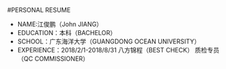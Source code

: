  #PERSONAL RESUME
- NAME:江俊鹏（John JIANG）
- EDUCATION：本科（BACHELOR）
- SCHOOL：广东海洋大学（GUANGDONG OCEAN UNIVERSITY）
- EXPERIENCE：2018/2/1-2018/8/31 八方锦程（BEST CHECK） 质检专员（QC COMMISSIONER）
